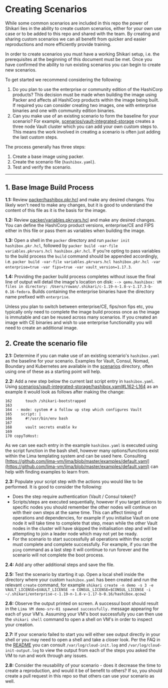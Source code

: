 # Creating Scenarios

While some common scenarios are included in this repo the power of Shikari lies in the ability to create custom scenarios, either for your own use case or to be added to this repo and shared with the team. By creating and sharing custom scenarios we can all benefit from quicker and easier reproductions and more efficiently provide training.

In order to create scenarios you must have a working Shikari setup, i.e. the prerequisites at the beginning of this document must be met. Once you have confirmed the ability to run existing scenarios you can begin to create new scenarios.

To get started we recommend considering the following:

1. Do you plan to use the enterprise or community edition of the HashiCorp products? This decision must be made when building the image using Packer and affects all HashiCorp products within the image being built. If required you can consider creating two images, one with enterprise binaries and one with community edition binaries.
2. Can you make use of an existing scenario to form the baseline for your scenario? For example, [scenarios/vault-integrated-storage](scenarios/vault-integrated-storage) creates a three node Vault cluster which you can add your own custom steps to. This means the work involved in creating a scenario is often just adding the last custom steps.

The process generally has three steps:

1. Create a base image using packer.
2. Create the scenario file (`hashibox.yaml`).
3. Test and verify the scenario.

---

## 1. Base Image Build Process

**1.1:** Review [packer/hashibox.pkr.hcl](packer/hashibox.pkr.hcl) and make any desired changes. You likely won't need to make any changes, but it is good to understand the content of this file as it is the basis for the image.

**1.2:** Review [packer/variables.pkrvars.hcl](packer/variables.pkrvars.hcl) and make any desired changes. You can define the HashiCorp product versions, enterprise/CE and FIPS either in this file or pass them as variables when building the image.

**1.3:** Open a shell in the `packer` directory and run `packer init hashibox.pkr.hcl`, followed by `packer build -var-file variables.pkrvars.hcl hashibox.pkr.hcl`. If you're opting to pass variables to the build process the `build` command should be appended accordingly, i.e. `packer build -var-file variables.pkrvars.hcl hashibox.pkr.hcl -var enterprise=true -var fips=true -var vault_version=1.17.3`.

**1.4:** Providing the packer build process completes without issue the final line of output will detail the image's location on disk: `--> qemu.hashibox: VM files in directory: /Users/rowan/.shikari/c-1.19-n-1.8-v-1.17.3-b-0.16-fedora`. Builds containing the enterprise binaries have the directory name prefixed with `enterprise`.

Unless you plan to switch between enterprise/CE, fips/non fips etc, you typically only need to complete the image build process once as the image is immutable and can be reused across many scenarios. If you created an image with CE binaries and wish to use enterprise functionality you will need to create an additional image.

## 2. Create the scenario file

**2.1:** Determine if you can make use of an existing scenario's `hashibox.yaml` as the baseline for your scenario. Examples for Vault, Consul, Nomad, Boundary and Kubernetes are available in the [scenarios](scenarios) directory, often using one of these as a starting point will help.

**2.2:** Add a new step below the current last script entry in `hashibox.yaml`. Using [scenarios/vault-integrated-storage/hashibox.yaml#L162-L164](scenarios/vault-integrated-storage/hashibox.yaml#L162-L164) as an example it would look as follows after making the change:

```
162      touch /shikari-bootstrapped
163
164  - mode: system # a follow up step which configures Vault 
165    script: |
166      #!/usr/bin/env bash
167      
168      vault secrets enable kv
169 
170 copyToHost:
```

As we can see each entry in the example `hashibox.yaml` is executed using the script function in the bash shell, however many options/functions exist within the Lima templating system and can be used here. Consulting [https://github.com/lima-vm/lima/blob/master/examples/default.yaml](https://github.com/lima-vm/lima/blob/master/examples/default.yaml) can help with finding examples to learn from.

**2.3:** Populate your script step with the actions you would like to be performed. It is good to consider the following:

* Does the step require authentication (Vault / Consul token)?
* Scripts/steps are executed sequentially, however if you target actions to specific nodes you should remember the other nodes will continue on with their own steps at the same time. This can affect timing of operations and dependencies, for example if you initialise Vault on one node it will take time to complete that step, mean while the other Vault nodes in the cluster will have skipped the initialisation step and will be attempting to join a leader node which may not yet be ready.
* For the scenario to start successfully all operations within the script must complete and complete successfully. For example, if you ran the `ping` command as a last step it will continue to run forever and the scenario will not complete the boot process.

**2.4:** Add any other additional steps and save the file.

**2.5:** Test the scenario by starting it up. Open a local shell inside the directory where your custom `hashibox.yaml` has been created and run the relevant `create` command, for example `shikari create -n demo -s 3 -e VAULT_LICENSE=$VAULT_LICENSE -e CONSUL_LICENSE=$CONSUL_LICENSE -i ~/.shikari/enterprise-c-1.19-n-1.8-v-1.17-b-0.16/hashibox.qcow2`

**2.6:** Observe the output printed on screen. A successul boot should result in the `Lima VM demo-srv-01 spawned successfully.` message appearing for each of your VM's. Assuming your VM's boot successfully you can then use the `shikari shell` command to open a shell on VM's in order to inspect your creation.

**2.7:** If your scenario failed to start you will either see output directly in your shell or you may need to open a shell and take a closer look. Per the FAQ in the [README](README.md) you can consult `/var/log/cloud-init.log` and `/var/log/cloud-init-output.log` to view the output from each of the steps you asked the VM to run and work through any issues.

**2.8:** Consider the reusability of your scenario - does it decrease the time to create a reproduction, and would it be of benefit to others? If so, you should create a pull request in this repo so that others can use your scenario as well.